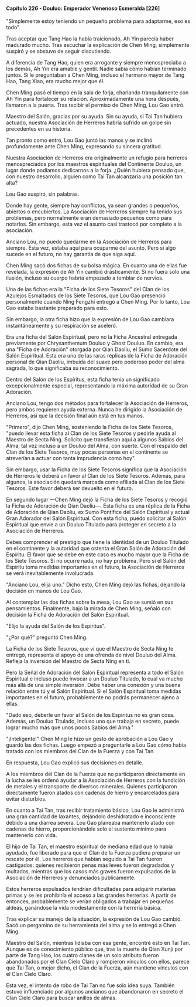 
#### Capítulo 226 - Douluo: Emperador Venenoso Esmeralda [226]

"Simplemente estoy teniendo un pequeño problema para adaptarme, eso es todo".

Tras aceptar que Tang Hao la había traicionado, Ah Yin parecía haber madurado mucho. Tras escuchar la explicación de Chen Ming, simplemente suspiró y se abstuvo de seguir discutiendo.

A diferencia de Tang Hao, quien era arrogante y siempre menospreciaba a los demás, Ah Yin era amable y gentil. Nadie sabía cómo habían terminado juntos. Si le preguntaban a Chen Ming, incluso el hermano mayor de Tang Hao, Tang Xiao, era mucho mejor que él.

Chen Ming pasó el tiempo en la sala de forja, charlando tranquilamente con Ah Yin para fortalecer su relación. Aproximadamente una hora después, llamaron a la puerta. Tras recibir el permiso de Chen Ming, Lou Gao entró.

Maestro del Salón, gracias por su ayuda. Sin su ayuda, si Tai Tan hubiera actuado, nuestra Asociación de Herreros habría sufrido un golpe sin precedentes en su historia.

Tan pronto como entró, Lou Gao juntó las manos y se inclinó profundamente ante Chen Ming, expresando su sincera gratitud.

Nuestra Asociación de Herreros era originalmente un refugio para herreros menospreciados por los maestros espirituales del Continente Douluo, un lugar donde podíamos dedicarnos a la forja. ¿Quién hubiera pensado que, con nuestro desarrollo, alguien como Tai Tan alcanzaría una posición tan alta?

Lou Gao suspiró, sin palabras.

Donde hay gente, siempre hay conflictos, ya sean grandes o pequeños, abiertos o encubiertos. La Asociación de Herreros siempre ha tenido sus problemas, pero normalmente eran demasiado pequeños como para notarlos. Sin embargo, esta vez el asunto casi trastocó por completo a la asociación.

Anciano Lou, no puedo quedarme en la Asociación de Herreros para siempre. Esta vez, estaba aquí para ocuparme del asunto. Pero si algo sucede en el futuro, no hay garantía de que siga aquí.

Chen Ming sacó dos fichas de su bolsa mágica. En cuanto una de ellas fue revelada, la expresión de Ah Yin cambió drásticamente. Si no fuera solo una ilusión, incluso su cuerpo habría empezado a temblar de nervios.

Una de las fichas era la "Ficha de los Siete Tesoros" del Clan de los Azulejos Esmaltados de los Siete Tesoros, que Lou Gao presenció personalmente cuando Ning Fengzhi entregó a Chen Ming. Por lo tanto, Lou Gao estaba bastante preparado para esto.

Sin embargo, la otra ficha hizo que la expresión de Lou Gao cambiara instantáneamente y su respiración se aceleró.

Era una ficha del Salón Espiritual, pero no la Ficha Ancestral entregada previamente por Chrysanthemum Douluo y Ghost Douluo. En cambio, era una "Ficha de Adoración" otorgada por Qian Daoliu, el Sumo Sacerdote del Salón Espiritual. Esta era una de las raras réplicas de la Ficha de Adoración personal de Qian Daoliu, imbuida del suave pero poderoso poder del alma sagrada, lo que significaba su reconocimiento.

Dentro del Salón de los Espíritus, esta ficha tenía un significado excepcionalmente especial, representando la máxima autoridad de su Gran Adoración.

Anciano Lou, tengo dos métodos para fortalecer la Asociación de Herreros, pero ambos requieren ayuda externa. Nunca he dirigido la Asociación de Herreros, así que la decisión final aún está en tus manos.

"Primero", dijo Chen Ming, sosteniendo la Ficha de los Siete Tesoros, "puedo llevar esta ficha al Clan de los Siete Tesoros y pedirle ayuda al Maestro de Secta Ning. Solicito que transfieran aquí a algunos Sabios del Alma; tal vez incluso a un Douluo del Alma, con suerte. Con el respaldo del Clan de los Siete Tesoros, muy pocas personas en el continente se atreverían a actuar con tanta imprudencia como hoy".

Sin embargo, usar la Ficha de los Siete Tesoros significa que la Asociación de Herreros le deberá un favor al Clan de los Siete Tesoros. Además, para algunos, la asociación quedará marcada como afiliada al Clan de los Siete Tesoros. Este favor deberá ser devuelto en el futuro.

En segundo lugar —Chen Ming dejó la Ficha de los Siete Tesoros y recogió la Ficha de Adoración de Qian Daoliu—. Esta ficha es una réplica de la Ficha de Adoración de Qian Daoliu, ex Sumo Pontífice del Salón Espiritual y actual Gran Adorador del Salón Espiritual. Con esta ficha, puedo solicitar al Salón Espiritual que envíe a un Douluo Titulado para proteger en secreto a la Asociación de Herreros.

Debes comprender el prestigio que tiene la identidad de un Douluo Titulado en el continente y la autoridad que ostenta el Gran Salón de Adoración del Espíritu. El favor que se debe en este caso es mucho mayor que la Ficha de los Siete Tesoros. Si no ocurre nada, no hay problema. Pero si el Salón del Espíritu toma medidas importantes en el futuro, la Asociación de Herreros se verá inevitablemente involucrada.

"Anciano Lou, elija uno." Dicho esto, Chen Ming dejó las fichas, dejando la decisión en manos de Lou Gao.

Al contemplar las dos fichas sobre la mesa, Lou Gao se sumió en sus pensamientos. Finalmente, bajo la mirada de Chen Ming, señaló con decisión la Ficha de Adoración del Salón Espiritual.

"Elijo la ayuda del Salón de los Espíritus".

"¿Por qué?" preguntó Chen Ming.

La Ficha de los Siete Tesoros, que vi que el Maestro de Secta Ning te entregó, representa el apoyo de una ofrenda de nivel Douluo del Alma. Refleja la inversión del Maestro de Secta Ning en ti.

Pero la Señal de Adoración del Salón Espiritual representa a todo el Salón Espiritual e incluso puede invocar a un Douluo Titulado, lo cual va mucho más allá de una simple inversión. Debe haber una conexión y una buena relación entre tú y el Salón Espiritual. Si el Salón Espiritual toma medidas importantes en el futuro, probablemente no podrás permanecer ajeno a ellas.

"Dado eso, deberle un favor al Salón de los Espíritus no es gran cosa. Además, un Douluo Titulado, incluso uno que trabaja en secreto, puede lograr mucho más que unos pocos Sabios del Alma."

"¡Inteligente!" Chen Ming le hizo un gesto de aprobación a Lou Gao y guardó las dos fichas. Luego empezó a preguntarle a Lou Gao cómo había tratado con los miembros del Clan de la Fuerza y con Tai Tan.

En respuesta, Lou Gao explicó sus decisiones en detalle.

A los miembros del Clan de la Fuerza que no participaron directamente en la lucha se les ordenó ayudar a la Asociación de Herreros con la fundición de metales y el transporte de diversos minerales. Quienes participaron directamente fueron atados con cadenas de hierro y encarcelados para evitar disturbios.

En cuanto a Tai Tan, tras recibir tratamiento básico, Lou Gao le administró una gran cantidad de laxantes, dejándolo deshidratado e inconsciente debido a una diarrea severa. Lou Gao planeaba mantenerlo atado con cadenas de hierro, proporcionándole solo el sustento mínimo para mantenerlo con vida.

El hijo de Tai Tan, el maestro espiritual de mediana edad que lo había ayudado, fue liberado para que el Clan de la Fuerza pudiera preparar un rescate por él. Los herreros que habían seguido a Tai Tan fueron castigados: quienes recibieron penas más leves fueron degradados y multados, mientras que los casos más graves fueron expulsados de la Asociación de Herreros y denunciados públicamente.

Estos herreros expulsados tendrían dificultades para adquirir materias primas y se les prohibiría el acceso a las grandes herrerías. A partir de entonces, probablemente se verían obligados a trabajar en pequeñas aldeas, ganándose la vida modestamente con la herrería básica.

Tras explicar su manejo de la situación, la expresión de Lou Gao cambió. Sacó un pergamino de su herramienta del alma y se lo entregó a Chen Ming.

Maestro del Salón, mientras lidiaba con esa gente, encontré esto en Tai Tan. Aunque es de conocimiento público que, tras la muerte de Qian Xunji por parte de Tang Hao, los cuatro clanes de un solo atributo fueron abandonados por el Clan Cielo Claro y rompieron vínculos con ellos, parece que Tai Tan, o mejor dicho, el Clan de la Fuerza, aún mantiene vínculos con el Clan Cielo Claro.

Esta vez, el intento de robo de Tai Tan no fue solo idea suya. También estuvo influenciado por algunos ancianos que abandonaron en secreto el Clan Cielo Claro para buscar anillos de almas.